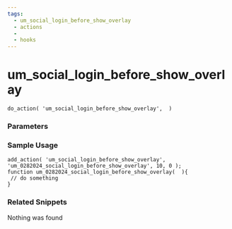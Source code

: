 ```yaml
---
tags: 
  - um_social_login_before_show_overlay
  - actions
  - 
  - hooks
---
```

# um\_social\_login\_before\_show\_overlay

``` php:no-line-numbers
do_action( 'um_social_login_before_show_overlay',  )
```
<div class='hook-sep'></div>

### Parameters

<div class='hook-sep'></div>



### Sample Usage

``` php:no-line-numbers
add_action( 'um_social_login_before_show_overlay', 'um_0282024_social_login_before_show_overlay', 10, 0 );
function um_0282024_social_login_before_show_overlay(  ){
 // do something
}
```
<div class='hook-sep'></div>



### Related Snippets

Nothing was found

